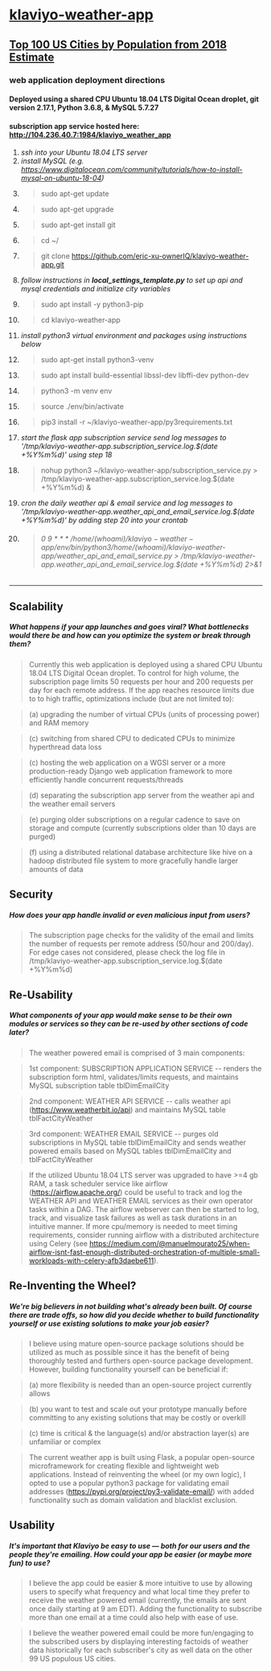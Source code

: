 # [klaviyo-weather-app](https://www.klaviyo.com/weather-app)
## [Top 100 US Cities by Population from 2018 Estimate](https://en.wikipedia.org/wiki/List_of_United_States_cities_by_population)
### web application deployment directions
#### Deployed using a shared CPU Ubuntu 18.04 LTS Digital Ocean droplet, git version 2.17.1, Python 3.6.8, & MySQL 5.7.27 
#### subscription app service hosted here: http://104.236.40.7:1984/klaviyo_weather_app
1. *ssh into your Ubuntu 18.04 LTS server*
2. *install MySQL (e.g. https://www.digitalocean.com/community/tutorials/how-to-install-mysql-on-ubuntu-18-04)*
3. > sudo apt-get update
4. > sudo apt-get upgrade
5. > sudo apt-get install git
6. > cd ~/
7. > git clone https://github.com/eric-xu-ownerIQ/klaviyo-weather-app.git
8. *follow instructions in **local_settings_template.py** to set up api and mysql credentials and initialize city variables*
9. > sudo apt install -y python3-pip
10. > cd klaviyo-weather-app
11. *install python3 virtual environment and packages using instructions below*
12. > sudo apt-get install python3-venv
13. > sudo apt install build-essential libssl-dev libffi-dev python-dev
14. > python3 -m venv env 
15. > source ./env/bin/activate
16. > pip3 install -r ~/klaviyo-weather-app/py3requirements.txt
17. *start the flask app subscription service send log messages to '/tmp/klaviyo-weather-app.subscription_service.log.$(date +\%Y\%m\%d)' using step 18*
18. > nohup python3 ~/klaviyo-weather-app/subscription_service.py > /tmp/klaviyo-weather-app.subscription_service.log.$(date +\%Y\%m\%d) &
19. *cron the daily weather api & email service and log messages to '/tmp/klaviyo-weather-app.weather_api_and_email_service.log.$(date +\%Y\%m\%d)' by adding step 20 into your crontab*
20.  > ###### 0 9 * * * /home/$(whoami)/klaviyo-weather-app/env/bin/python3 /home/$(whoami)/klaviyo-weather-app/weather_api_and_email_service.py > /tmp/klaviyo-weather-app.weather_api_and_email_service.log.$(date +\%Y\%m\%d) 2>&1

-----------------------------------------------------------------------------------------------------------------------------

## Scalability 
##### What happens if your app launches and goes viral? What bottlenecks would there be and how can you optimize the system or break through them?

>Currently this web application is deployed using a shared CPU Ubuntu 18.04 LTS Digital Ocean droplet.  To control for high volume, the subscription page limits 50 requests per hour and 200 requests per day for each remote address.  If the app reaches resource limits due to to high traffic, optimizations include (but are not limited to):

>(a) upgrading the number of virtual CPUs (units of processing power) and RAM memory

>(c) switching from shared CPU to dedicated CPUs to minimize hyperthread data loss

>(c) hosting the web application on a WGSI server or a more production-ready Django web application framework to more efficiently handle concurrent requests/threads

>(d) separating the subscription app server from the weather api and the weather email servers

>(e) purging older subscriptions on a regular cadence to save on storage and compute (currently subscriptions older than 10 days are purged)

>(f) using a distributed relational database architecture like hive on a hadoop distributed file system to more gracefully handle larger amounts of data



## Security 
##### How does your app handle invalid or even malicious input from users?

>The subscription page checks for the validity of the email and limits the number of requests per remote address (50/hour and 200/day).  For edge cases not considered, please check the log file in /tmp/klaviyo-weather-app.subscription_service.log.$(date +\%Y\%m\%d)

## Re-Usability 
##### What components of your app would make sense to be their own modules or services so they can be re-used by other sections of code later?

>The weather powered email is comprised of 3 main components: 

>1st component: SUBSCRIPTION APPLICATION SERVICE -- renders the subscription form html, validates/limits requests, and maintains MySQL subscription table tblDimEmailCity

>2nd component: WEATHER API SERVICE -- calls weather api (https://www.weatherbit.io/api) and maintains MySQL table tblFactCityWeather

>3rd component: WEATHER EMAIL SERVICE -- purges old subscriptions in MySQL table tblDimEmailCity and sends weather powered emails based on MySQL tables tblDimEmailCity and tblFactCityWeather

>If the utilized Ubuntu 18.04 LTS server was upgraded to have >=4 gb RAM, a task scheduler service like airflow (https://airflow.apache.org/) could be useful to track and log the WEATHER API and WEATHER EMAIL services as their own operator tasks within a DAG.  The airflow webserver can then be started to log, track, and visualize task failures as well as task durations in an intuitive manner.  If more cpu/memory is needed to meet timing requirements, consider running airflow with a distributed architecture using Celery (see https://medium.com/@manuelmourato25/when-airflow-isnt-fast-enough-distributed-orchestration-of-multiple-small-workloads-with-celery-afb3daebe611).

## Re-Inventing the Wheel? 
##### We're big believers in not building what's already been built. Of course there are trade offs, so how did you decide whether to build functionality yourself or use existing solutions to make your job easier?

>I believe using mature open-source package solutions should be utilized as much as possible since it has the benefit of being thoroughly tested and furthers open-source package development.  However, building functionality yourself can be beneficial if:

>(a) more flexibility is needed than an open-source project currently allows 

>(b) you want to test and scale out your prototype manually before committing to any existing solutions that may be costly or overkill

>(c) time is critical & the language(s) and/or abstraction layer(s) are unfamiliar or complex

>The current weather app is built using Flask, a popular open-source microframework for creating flexible and lightweight web applications.  Instead of reinventing the wheel (or my own logic), I opted to use a popular python3 package for validating email addresses (https://pypi.org/project/py3-validate-email/) with added functionality such as domain validation and blacklist exclusion.


## Usability 
##### It's important that Klaviyo be easy to use — both for our users and the people they're emailing. How could your app be easier (or maybe more fun) to use?

>I believe the app could be easier & more intuitive to use by allowing users to specify what frequency and what local time they prefer to receive the weather powered email (currently, the emails are sent once daily starting at 9 am EDT).  Adding the functionality to subscribe more than one email at a time could also help with ease of use.


>I believe the weather powered email could be more fun/engaging to the subscribed users by displaying interesting factoids of weather data historically for each subscriber's city as well data on the other 99 US populous US cities.  
